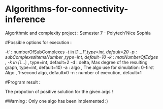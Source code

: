 # Algorithms-for-connectivity-inference
Algorithmic and complexity project : Semester 7 - Polytech'Nice Sophia

#Possible options for execution :

-t' : numberOfSubComplexes -t in [1...*]",type=int, default=20
-p  : subComplexesItemsNumber ,type=int, default=10
-k  : maxNumberOfEdges , -k in [1...*] , type=int, default=2
-d  : delta, Max degree of the resulting graph, type=int, default=10)
-a  : algo , The algo use for simulation: 0-first Algo , 1-second algo, default=0
-n  : number of execution, default=1

#Program result :

The propotion of positive solution for the given args !

#Warning :
Only one algo has been implemented :)


